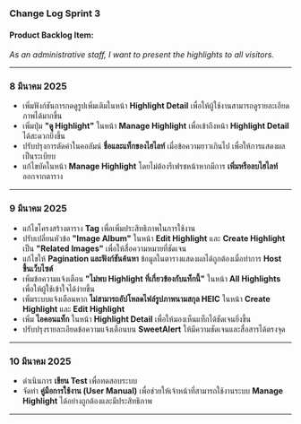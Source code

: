 ### Change Log Sprint 3  

#### **Product Backlog Item:**  
_As an administrative staff, I want to present the highlights to all visitors._  

---  

### **8 มีนาคม 2025**  
- เพิ่มฟังก์ชันการกดดูรูปเพิ่มเติมในหน้า **Highlight Detail** เพื่อให้ผู้ใช้งานสามารถดูรายละเอียดภาพได้มากขึ้น  
- เพิ่มปุ่ม **"ดู Highlight"** ในหน้า **Manage Highlight** เพื่อเข้าถึงหน้า **Highlight Detail** ได้สะดวกยิ่งขึ้น  
- ปรับปรุงการตัดคำในคอลัมน์ **ชื่อและแท็กของไฮไลท์** เมื่อข้อความยาวเกินไป เพื่อให้การแสดงผลเป็นระเบียบ  
- แก้ไขบัคในหน้า **Manage Highlight** โดยไม่ต้องรีเฟรชหน้าหากมีการ **เพิ่มหรือลบไฮไลท์** ออกจากตาราง  

---  

### **9 มีนาคม 2025**  
- แก้ไขโครงสร้างตาราง **Tag** เพื่อเพิ่มประสิทธิภาพในการใช้งาน  
- ปรับเปลี่ยนหัวข้อ **"Image Album"** ในหน้า **Edit Highlight** และ **Create Highlight** เป็น **"Related Images"** เพื่อให้สื่อความหมายที่ชัดเจน  
- แก้ไขให้ **Pagination และฟังก์ชันค้นหา** ข้อมูลในตารางแสดงผลได้ถูกต้องเมื่อทำการ **Host ขึ้นเว็บไซต์**  
- เพิ่มข้อความแจ้งเตือน **"ไม่พบ Highlight ที่เกี่ยวข้องกับแท็กนี้"** ในหน้า **All Highlights** เพื่อให้ผู้ใช้เข้าใจได้ง่ายขึ้น  
- เพิ่มระบบแจ้งเตือนหาก **ไม่สามารถอัปโหลดไฟล์รูปภาพนามสกุล HEIC** ในหน้า **Create Highlight** และ **Edit Highlight**  
- เพิ่ม **ไอคอนแท็ก** ในหน้า **Highlight Detail** เพื่อให้มองเห็นแท็กได้ชัดเจนยิ่งขึ้น  
- ปรับปรุงรายละเอียดข้อความแจ้งเตือนบน **SweetAlert** ให้มีความชัดเจนและสื่อสารได้ตรงจุด  

---  

### **10 มีนาคม 2025**  
- ดำเนินการ **เขียน Test** เพื่อทดสอบระบบ
- จัดทำ **คู่มือการใช้งาน (User Manual)** เพื่อช่วยให้เจ้าหน้าที่สามารถใช้งานระบบ **Manage Highlight** ได้อย่างถูกต้องและมีประสิทธิภาพ  

---  